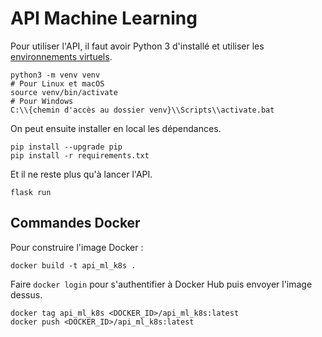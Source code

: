 # API Machine Learning

Pour utiliser l'API, il faut avoir Python 3 d'installé et utiliser les [environnements virtuels](https://docs.python.org/fr/3/library/venv.html).

```
python3 -m venv venv
# Pour Linux et macOS
source venv/bin/activate
# Pour Windows
C:\\{chemin d'accès au dossier venv}\\Scripts\\activate.bat
```

On peut ensuite installer en local les dépendances.

```
pip install --upgrade pip
pip install -r requirements.txt
```

Et il ne reste plus qu'à lancer l'API.

```
flask run
```

## Commandes Docker

Pour construire l'image Docker :

```
docker build -t api_ml_k8s .
```

Faire `docker login` pour s'authentifier à Docker Hub puis envoyer l'image dessus.

```
docker tag api_ml_k8s <DOCKER_ID>/api_ml_k8s:latest
docker push <DOCKER_ID>/api_ml_k8s:latest